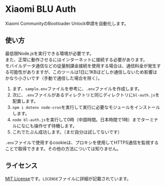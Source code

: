 # Xiaomi BLU Auth
Xiaomi CommunityのBootloader Unlock申請を自動化します。

## 使い方
最低限Node.jsを実行できる環境が必要です。
<br>
また、正常に動作させるにはインターネットに接続する必要があります。
<br>
モバイルデータ通信などの従量制課金接続を使用する場合は、通信料金が発生する可能性がありますが、このツールは1日に1KBほどしか通信しないため影響はかなり小さいです（手動で通信した場合を除く）。

1. まず、`sample.env`ファイルを参考に、`.env`ファイルを作成します。
2. 次に、`.env`ファイルがあるディレクトリと同じディレクトリに`bl-auth.js`を配置します。
3. `npm i dotenv node-cron`を実行して実行に必要なモジュールをインストールします。
4. `node bl-auth.js`を実行して0時（中国時間。日本時間で1時）までターミナルになにも操作せず待機します。
5. これでたぶん成功します。（まだ自分は試してないです）

`.env`ファイルで使用するcookieは、プロキシを使用してHTTPS通信を監視することで取得できます。その他の方法については知りません。

## ライセンス
[MIT License](https://mit-license.org/)です。`LICENSE`ファイルに詳細が記載されています。
